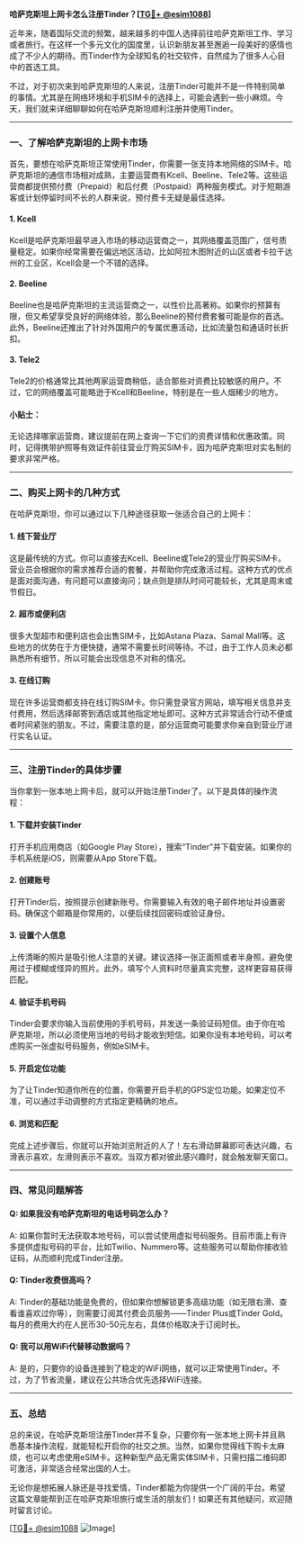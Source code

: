 **哈萨克斯坦上网卡怎么注册Tinder？[[TG💪+ @esim1088](https://t.me/s/esim1088)]**

近年来，随着国际交流的频繁，越来越多的中国人选择前往哈萨克斯坦工作、学习或者旅行。在这样一个多元文化的国度里，认识新朋友甚至邂逅一段美好的感情也成了不少人的期待。而Tinder作为全球知名的社交软件，自然成为了很多人心目中的首选工具。

不过，对于初次来到哈萨克斯坦的人来说，注册Tinder可能并不是一件特别简单的事情。尤其是在网络环境和手机SIM卡的选择上，可能会遇到一些小麻烦。今天，我们就来详细聊聊如何在哈萨克斯坦顺利注册并使用Tinder。

---

### **一、了解哈萨克斯坦的上网卡市场**

首先，要想在哈萨克斯坦正常使用Tinder，你需要一张支持本地网络的SIM卡。哈萨克斯坦的通信市场相对成熟，主要运营商有Kcell、Beeline、Tele2等。这些运营商都提供预付费（Prepaid）和后付费（Postpaid）两种服务模式。对于短期游客或计划停留时间不长的人群来说，预付费卡无疑是最佳选择。

#### **1. Kcell**
Kcell是哈萨克斯坦最早进入市场的移动运营商之一，其网络覆盖范围广，信号质量稳定。如果你经常需要在偏远地区活动，比如阿拉木图附近的山区或者卡拉干达州的工业区，Kcell会是一个不错的选择。

#### **2. Beeline**
Beeline也是哈萨克斯坦的主流运营商之一，以性价比高著称。如果你的预算有限，但又希望享受良好的网络体验，那么Beeline的预付费套餐可能是你的首选。此外，Beeline还推出了针对外国用户的专属优惠活动，比如流量包和通话时长折扣。

#### **3. Tele2**
Tele2的价格通常比其他两家运营商稍低，适合那些对资费比较敏感的用户。不过，它的网络覆盖可能略逊于Kcell和Beeline，特别是在一些人烟稀少的地方。

#### **小贴士：**
无论选择哪家运营商，建议提前在网上查询一下它们的资费详情和优惠政策。同时，记得携带护照等有效证件前往营业厅购买SIM卡，因为哈萨克斯坦对实名制的要求非常严格。

---

### **二、购买上网卡的几种方式**

在哈萨克斯坦，你可以通过以下几种途径获取一张适合自己的上网卡：

#### **1. 线下营业厅**
这是最传统的方式。你可以直接去Kcell、Beeline或Tele2的营业厅购买SIM卡。营业员会根据你的需求推荐合适的套餐，并帮助你完成激活过程。这种方式的优点是面对面沟通，有问题可以直接询问；缺点则是排队时间可能较长，尤其是周末或节假日。

#### **2. 超市或便利店**
很多大型超市和便利店也会出售SIM卡，比如Astana Plaza、Samal Mall等。这些地方的优势在于方便快捷，通常不需要长时间等待。不过，由于工作人员未必都熟悉所有细节，所以可能会出现信息不对称的情况。

#### **3. 在线订购**
现在许多运营商都支持在线订购SIM卡。你只需登录官方网站，填写相关信息并支付费用，然后选择邮寄到酒店或其他指定地址即可。这种方式非常适合行动不便或者时间紧张的朋友。不过，需要注意的是，部分运营商可能要求你亲自到营业厅进行实名认证。

---

### **三、注册Tinder的具体步骤**

当你拿到一张本地上网卡后，就可以开始注册Tinder了。以下是具体的操作流程：

#### **1. 下载并安装Tinder**
打开手机应用商店（如Google Play Store），搜索“Tinder”并下载安装。如果你的手机系统是iOS，则需要从App Store下载。

#### **2. 创建账号**
打开Tinder后，按照提示创建新账号。你需要输入有效的电子邮件地址并设置密码。确保这个邮箱是你常用的，以便后续找回密码或验证身份。

#### **3. 设置个人信息**
上传清晰的照片是吸引他人注意的关键。建议选择一张正面照或者半身照，避免使用过于模糊或怪异的照片。此外，填写个人资料时尽量真实完整，这样更容易获得匹配。

#### **4. 验证手机号码**
Tinder会要求你输入当前使用的手机号码，并发送一条验证码短信。由于你在哈萨克斯坦，所以必须使用当地的号码才能收到短信。如果你没有本地号码，可以考虑购买一张虚拟号码服务，例如eSIM卡。

#### **5. 开启定位功能**
为了让Tinder知道你所在的位置，你需要开启手机的GPS定位功能。如果定位不准，可以通过手动调整的方式指定更精确的地点。

#### **6. 浏览和匹配**
完成上述步骤后，你就可以开始浏览附近的人了！左右滑动屏幕即可表达兴趣，右滑表示喜欢，左滑则表示不喜欢。当双方都对彼此感兴趣时，就会触发聊天窗口。

---

### **四、常见问题解答**

#### **Q: 如果我没有哈萨克斯坦的电话号码怎么办？**
A: 如果你暂时无法获取本地号码，可以尝试使用虚拟号码服务。目前市面上有许多提供虚拟号码的平台，比如Twilio、Nummero等。这些服务可以帮助你接收验证码，从而顺利完成Tinder注册。

#### **Q: Tinder收费很高吗？**
A: Tinder的基础功能是免费的，但如果你想解锁更多高级功能（如无限右滑、查看谁喜欢过你等），则需要订阅其付费会员服务——Tinder Plus或Tinder Gold。每月的费用大约在人民币30-50元左右，具体价格取决于订阅时长。

#### **Q: 我可以用WiFi代替移动数据吗？**
A: 是的，只要你的设备连接到了稳定的WiFi网络，就可以正常使用Tinder。不过，为了节省流量，建议在公共场合优先选择WiFi连接。

---

### **五、总结**

总的来说，在哈萨克斯坦注册Tinder并不复杂，只要你有一张本地上网卡并且熟悉基本操作流程，就能轻松开启你的社交之旅。当然，如果你觉得线下购卡太麻烦，也可以考虑使用eSIM卡。这种新型产品无需实体SIM卡，只需扫描二维码即可激活，非常适合经常出国的人士。

无论你是想拓展人脉还是寻找爱情，Tinder都能为你提供一个广阔的平台。希望这篇文章能帮到正在哈萨克斯坦旅行或生活的朋友们！如果还有其他疑问，欢迎随时留言讨论。

[[TG💪+ @esim1088](https://t.me/s/esim1088) ![Image](https://i.postimg.cc/4NQfJmqS/Snipaste-2025-05-13-00-14-12.png)]